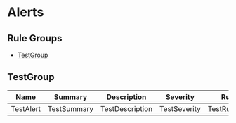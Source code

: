# Alerts

## Rule Groups

* [TestGroup](#TestGroup)

## TestGroup

|Name|Summary|Description|Severity|Runbook|
|---|---|---|---|---|
|TestAlert|TestSummary|TestDescription|TestSeverity|[TestRunbookURL](TestRunbookURL)|
